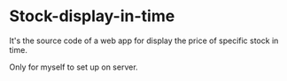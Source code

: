 # Stock-display-in-time

It's the source code of a web app for display the price of specific stock in time.

Only for myself to set up on server.
